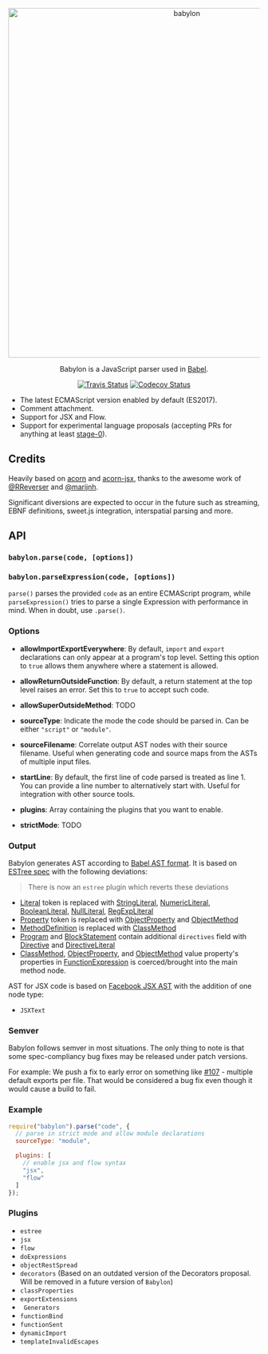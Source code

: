 <p align="center">
  <img alt="babylon" src="https://raw.githubusercontent.com/babel/logo/master/babylon.png" width="700">
</p>

<p align="center">
  Babylon is a JavaScript parser used in <a href="https://github.com/babel/babel">Babel</a>.
</p>

<p align="center">
  <a href="https://travis-ci.org/babel/babylon"><img alt="Travis Status" src="https://img.shields.io/travis/babel/babylon/master.svg?style=flat&label=travis"></a>
  <a href="https://codecov.io/gh/babel/babylon"><img alt="Codecov Status" src="https://img.shields.io/codecov/c/github/babel/babylon/master.svg?style=flat"></a>
</p>

 - The latest ECMAScript version enabled by default (ES2017).
 - Comment attachment.
 - Support for JSX and Flow.
 - Support for experimental language proposals (accepting PRs for anything at least [stage-0](https://github.com/tc39/proposals/blob/master/stage-0-proposals.md)).

## Credits

Heavily based on [acorn](https://github.com/marijnh/acorn) and [acorn-jsx](https://github.com/RReverser/acorn-jsx),
thanks to the awesome work of [@RReverser](https://github.com/RReverser) and [@marijnh](https://github.com/marijnh).

Significant diversions are expected to occur in the future such as streaming, EBNF definitions, sweet.js integration, interspatial parsing and more.

## API

### `babylon.parse(code, [options])`

### `babylon.parseExpression(code, [options])`

`parse()` parses the provided `code` as an entire ECMAScript program, while
`parseExpression()` tries to parse a single Expression with performance in
mind. When in doubt, use `.parse()`.

### Options

- **allowImportExportEverywhere**: By default, `import` and `export`
  declarations can only appear at a program's top level. Setting this
  option to `true` allows them anywhere where a statement is allowed.

- **allowReturnOutsideFunction**: By default, a return statement at
  the top level raises an error. Set this to `true` to accept such
  code.

- **allowSuperOutsideMethod**: TODO

- **sourceType**: Indicate the mode the code should be parsed in. Can be
  either `"script"` or `"module"`.

- **sourceFilename**: Correlate output AST nodes with their source filename.  Useful when generating code and source maps from the ASTs of multiple input files.

- **startLine**: By default, the first line of code parsed is treated as line 1. You can provide a line number to alternatively start with. Useful for integration with other source tools.

- **plugins**: Array containing the plugins that you want to enable.

- **strictMode**: TODO

### Output

Babylon generates AST according to [Babel AST format][].
It is based on [ESTree spec][] with the following deviations:

> There is now an `estree` plugin which reverts these deviations

- [Literal][] token is replaced with [StringLiteral][], [NumericLiteral][], [BooleanLiteral][], [NullLiteral][], [RegExpLiteral][]
- [Property][] token is replaced with [ObjectProperty][] and [ObjectMethod][]
- [MethodDefinition][] is replaced with [ClassMethod][]
- [Program][] and [BlockStatement][] contain additional `directives` field with [Directive][] and [DirectiveLiteral][]
- [ClassMethod][], [ObjectProperty][], and [ObjectMethod][] value property's properties in [FunctionExpression][] is coerced/brought into the main method node.

AST for JSX code is based on [Facebook JSX AST][] with the addition of one node type:

- `JSXText`

[Babel AST format]: https://github.com/babel/babylon/blob/master/ast/spec.md
[ESTree spec]: https://github.com/estree/estree

[Literal]: https://github.com/estree/estree/blob/master/es5.md#literal
[Property]: https://github.com/estree/estree/blob/master/es5.md#property
[MethodDefinition]: https://github.com/estree/estree/blob/master/es2015.md#methoddefinition

[StringLiteral]: https://github.com/babel/babylon/blob/master/ast/spec.md#stringliteral
[NumericLiteral]: https://github.com/babel/babylon/blob/master/ast/spec.md#numericliteral
[BooleanLiteral]: https://github.com/babel/babylon/blob/master/ast/spec.md#booleanliteral
[NullLiteral]: https://github.com/babel/babylon/blob/master/ast/spec.md#nullliteral
[RegExpLiteral]: https://github.com/babel/babylon/blob/master/ast/spec.md#regexpliteral
[ObjectProperty]: https://github.com/babel/babylon/blob/master/ast/spec.md#objectproperty
[ObjectMethod]: https://github.com/babel/babylon/blob/master/ast/spec.md#objectmethod
[ClassMethod]: https://github.com/babel/babylon/blob/master/ast/spec.md#classmethod
[Program]: https://github.com/babel/babylon/blob/master/ast/spec.md#programs
[BlockStatement]: https://github.com/babel/babylon/blob/master/ast/spec.md#blockstatement
[Directive]: https://github.com/babel/babylon/blob/master/ast/spec.md#directive
[DirectiveLiteral]: https://github.com/babel/babylon/blob/master/ast/spec.md#directiveliteral
[FunctionExpression]: https://github.com/babel/babylon/blob/master/ast/spec.md#functionexpression

[Facebook JSX AST]: https://github.com/facebook/jsx/blob/master/AST.md

### Semver

Babylon follows semver in most situations. The only thing to note is that some spec-compliancy bug fixes may be released under patch versions.

For example: We push a fix to early error on something like [#107](https://github.com/babel/babylon/pull/107) - multiple default exports per file. That would be considered a bug fix even though it would cause a build to fail.

### Example

```javascript
require("babylon").parse("code", {
  // parse in strict mode and allow module declarations
  sourceType: "module",

  plugins: [
    // enable jsx and flow syntax
    "jsx",
    "flow"
  ]
});
```

### Plugins

 - `estree`
 - `jsx`
 - `flow`
 - `doExpressions`
 - `objectRestSpread`
 - `decorators` (Based on an outdated version of the Decorators proposal. Will be removed in a future version of `Babylon`)
 - `classProperties`
 - `exportExtensions`
 - ` Generators`
 - `functionBind`
 - `functionSent`
 - `dynamicImport`
 - `templateInvalidEscapes`
